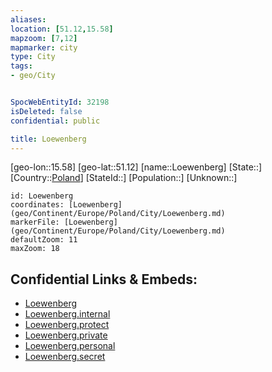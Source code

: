 ```yaml
---
aliases: 
location: [51.12,15.58]
mapzoom: [7,12] 
mapmarker: city 
type: City
tags:
- geo/City


SpocWebEntityId: 32198
isDeleted: false
confidential: public

title: Loewenberg
---
```

[geo-lon::15.58]
[geo-lat::51.12]
[name::Loewenberg]
[State::]
[Country::[Poland](geo/Continent/Europe/Poland.md)]
[StateId::]
[Population::]
[Unknown::]


```leaflet
id: Loewenberg
coordinates: [Loewenberg](geo/Continent/Europe/Poland/City/Loewenberg.md)
markerFile: [Loewenberg](geo/Continent/Europe/Poland/City/Loewenberg.md)
defaultZoom: 11 
maxZoom: 18
```


## Confidential Links & Embeds: 
- [Loewenberg](../../../../../../_public/geo/Continent/Europe/Poland/City/Loewenberg.md) 
- [Loewenberg.internal](../../../../../../_internal/geo/Continent/Europe/Poland/City/Loewenberg.internal.md) 
- [Loewenberg.protect](../../../../../../_protect/geo/Continent/Europe/Poland/City/Loewenberg.protect.md) 
- [Loewenberg.private](../../../../../../_private/geo/Continent/Europe/Poland/City/Loewenberg.private.md) 
- [Loewenberg.personal](../../../../../../_personal/geo/Continent/Europe/Poland/City/Loewenberg.personal.md) 
- [Loewenberg.secret](../../../../../../_secret/geo/Continent/Europe/Poland/City/Loewenberg.secret.md) 
